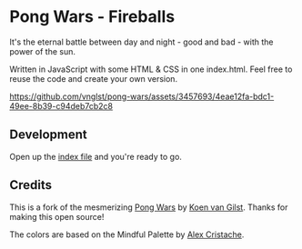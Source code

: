 # Pong Wars - Fireballs

It's the eternal battle between day and night - good and bad - with the power of the sun.

Written in JavaScript with some HTML & CSS in one index.html. Feel free to reuse the code and create your own version.

https://github.com/vnglst/pong-wars/assets/3457693/4eae12fa-bdc1-49ee-8b39-c94deb7cb2c8

## Development

Open up the [index file](index.html) and you're ready to go.

## Credits

This is a fork of the mesmerizing [Pong Wars](https://pong-wars.koenvangilst.nl/) by [Koen van Gilst](https://koenvangilst.nl/). Thanks for making this open source!

The colors are based on the Mindful Palette by [Alex Cristache](https://twitter.com/AlexCristache/status/1738610343499157872).